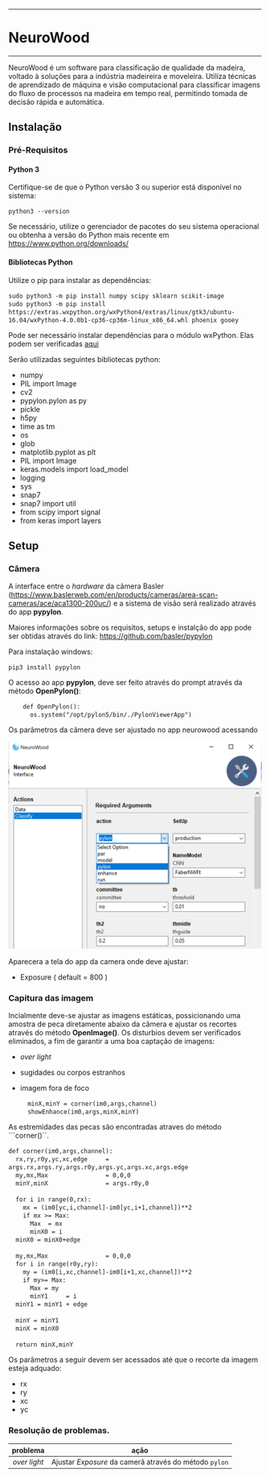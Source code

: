 -----------
# NeuroWood
-----------
NeuroWood é um software para classificação de qualidade da madeira, voltado à soluções para a indústria madeireira e moveleira. Utiliza técnicas de aprendizado de máquina e visão computacional para classificar imagens do fluxo de processos na madeira em tempo real, permitindo tomada de decisão rápida e automática.

## Instalação

### Pré-Requisitos

#### Python 3

Certifique-se de que o Python versão 3 ou superior está disponível no sistema:
```
python3 --version
```
Se necessário, utilize o gerenciador de pacotes do seu sistema operacional ou obtenha a versão do Python mais recente em <https://www.python.org/downloads/>

#### Bibliotecas Python

Utilize o pip para instalar as dependências:
```
sudo python3 -m pip install numpy scipy sklearn scikit-image
sudo python3 -m pip install https://extras.wxpython.org/wxPython4/extras/linux/gtk3/ubuntu-16.04/wxPython-4.0.0b1-cp36-cp36m-linux_x86_64.whl phoenix gooey
```
Pode ser necessário instalar dependências para o módulo wxPython. Elas podem ser verificadas [aqui](https://github.com/wxWidgets/Phoenix/blob/master/README.rst#prerequisites)

Serão utilizadas seguintes bibliotecas python:

*  numpy 
*  PIL import Image 
*  cv2 
*  pypylon.pylon as py 
*  pickle 
*  h5py 
*  time as tm 
*  os 
*  glob 
*  matplotlib.pyplot as plt 
*  PIL import Image  
*  keras.models import load_model 
*  logging 
*  sys 
*  snap7 
*  snap7 import util 
*  from scipy import signal 
*  from keras import layers 

## Setup

### Câmera

A interface entre o *hardware* da câmera Basler (https://www.baslerweb.com/en/products/cameras/area-scan-cameras/ace/aca1300-200uc/) e a sistema de visão será realizado através do app **pypylon**.  

Maiores informações sobre os requisitos, setups e instalção do app pode ser obtidas através do link: https://github.com/basler/pypylon

Para instalação windows:
```
pip3 install pypylon
```

O acesso ao app **pypylon**, deve ser feito através do prompt através da método **OpenPylon()**:

```
    def OpenPylon():
      os.system("/opt/pylon5/bin/./PylonViewerApp")
```

Os parâmetros da câmera deve ser ajustado no app neurowood acessando <data><action><pylon>
    

![image](pylon.png)

 Aparecera a tela do app da camera onde deve ajustar:
*  Exposure ( default = 800 )
    
### Capitura das imagem

Incialmente deve-se ajustar as imagens estáticas, possicionando uma amostra de peca diretamente 
abaixo da câmera e ajustar os recortes através do método **OpenImage()**. Os disturbios devem ser verificados eliminados, a fim de garantir a
uma boa captação de imagens:
* *over light*
* sugidades ou corpos estranhos
* imagem fora de foco     
    
    
    


        minX,minY = corner(im0,args,channel)
        showEnhance(im0,args,minX,minY)  

    
 As estremidades das pecas são encontradas atraves do método ```corner()``.
    

    def corner(im0,args,channel):
      rx,ry,r0y,yc,xc,edge     = args.rx,args.ry,args.r0y,args.yc,args.xc,args.edge   
      my,mx,Max                = 0,0,0 
      minY,minX                = args.r0y,0

      for i in range(0,rx):
        mx = (im0[yc,i,channel]-im0[yc,i+1,channel])**2
        if mx >= Max:
          Max  = mx
          minX0 = i
      minX0 = minX0+edge

      my,mx,Max                = 0,0,0
      for i in range(r0y,ry):
        my = (im0[i,xc,channel]-im0[i+1,xc,channel])**2
        if my>= Max:
          Max = my
          minY1     = i
      minY1 = minY1 + edge     

      minY = minY1 
      minX = minX0  

      return minX,minY
 
Os parâmetros a seguir devem ser acessados até que o recorte da imagem esteja adquado:
* rx
* ry
* xc
* yc 
    
    
### Resolução de problemas.
    
| problema     | ação  | 
| :---:        | :---: | 
| *over light* | Ajustar *Exposure* da camerâ através do método ```pylon```   |
